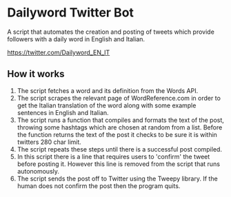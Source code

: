 # Dailyword Twitter Bot
A script that automates the creation and posting of tweets which provide followers with a daily word in English and Italian. 

https://twitter.com/Dailyword_EN_IT


## How it works

1. The script fetches a word and its definition from the Words API. 
2. The script scrapes the relevant page of WordReference.com in order to get the Italian translation of the word along with some example sentences in English and Italian.
3. The script runs a function that compiles and formats the text of the post, throwing some hashtags which are chosen at random from a list. Before the function returns the text of the post it checks to be sure it is within twitters 280 char limit. 
4. The script repeats these steps until there is a successful post compiled. 
5. In this script there is a line that requires users to 'confirm' the tweet before posting it. However this line is removed from the script that runs autonomously.  
6. The script sends the post off to Twitter using the Tweepy library. If the human does not confirm the post then the program quits. 







